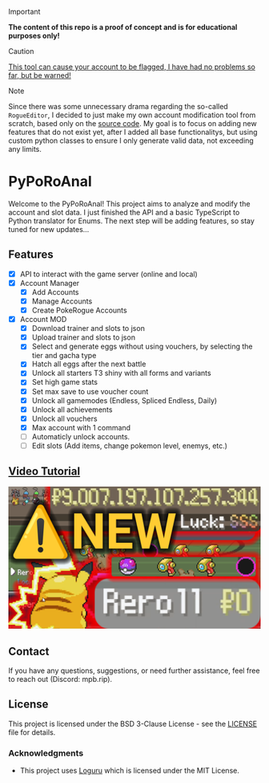 > [!IMPORTANT]  
> **The content of this repo is a proof of concept and is for educational purposes only!**

> [!CAUTION]
> [This tool can cause your account to be flagged, I have had no problems so far, but be warned!](https://www.reddit.com/r/pokerogue/comments/1d8ldlw/a_cheating_and_account_deletionwipe_followup/)

> [!Note]
> Since there was some unnecessary drama regarding the so-called `RogueEditor`, I decided to just make my own account modification tool from scratch, based only on the [source code](https://github.com/pagefaultgames/pokerogue). My goal is to focus on adding new features that do not exist yet, after I added all base functionalitys, but using custom python classes to ensure I only generate valid data, not exceeding any limits.

# PyPoRoAnal

Welcome to the PyPoRoAnal! This project aims to analyze and modify the account and slot data. I just finished the API and a basic TypeScript to Python translator for Enums. The next step will be adding features, so stay tuned for new updates...

## Features

- [x]   API to interact with the game server (online and local)
- [x]   Account Manager
    - [x]   Add Accounts
    - [x]   Manage Accounts
    - [x]   Create PokeRogue Accounts
- [x]   Account MOD
    - [x]   Download trainer and slots to json
    - [x]   Upload trainer and slots to json
    - [x]   Select and generate eggs without using vouchers, by selecting the tier and gacha type
    - [x]   Hatch all eggs after the next battle
    - [x]   Unlock all starters T3 shiny with all forms and variants
    - [x]   Set high game stats
    - [x]   Set max save to use voucher count
    - [x]   Unlock all gamemodes (Endless, Spliced Endless, Daily)
    - [x]   Unlock all achievements
    - [x]   Unlock all vouchers
    - [x]   Max account with 1 command
    - [ ]   Automaticly unlock accounts.
    - [ ]   Edit slots (Add items, change pokemon level, enemys, etc.)

## [Video Tutorial](https://youtu.be/768219MdFjA)

[![Video Tutorial](./resources/thumbnail.png)](https://youtu.be/768219MdFjA)

## Contact

If you have any questions, suggestions, or need further assistance, feel free to reach out (Discord: mpb.rip).

## License

This project is licensed under the BSD 3-Clause License - see the [LICENSE](LICENSE) file for details.

### Acknowledgments

-   This project uses [Loguru](https://github.com/Delgan/loguru) which is licensed under the MIT License.
